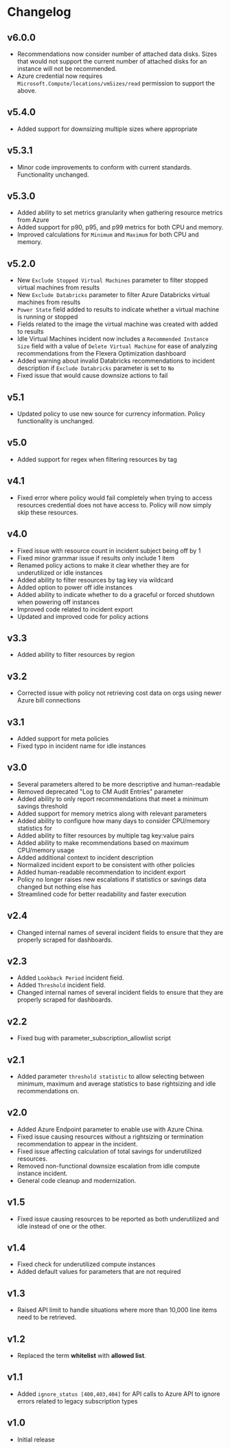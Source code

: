 # Changelog

## v6.0.0

- Recommendations now consider number of attached data disks. Sizes that would not support the current number of attached disks for an instance will not be recommended.
- Azure credential now requires `Microsoft.Compute/locations/vmSizes/read` permission to support the above.

## v5.4.0

- Added support for downsizing multiple sizes where appropriate

## v5.3.1

- Minor code improvements to conform with current standards. Functionality unchanged.

## v5.3.0

- Added ability to set metrics granularity when gathering resource metrics from Azure
- Added support for p90, p95, and p99 metrics for both CPU and memory.
- Improved calculations for `Minimum` and `Maximum` for both CPU and memory.

## v5.2.0

- New `Exclude Stopped Virtual Machines` parameter to filter stopped virtual machines from results
- New `Exclude Databricks` parameter to filter Azure Databricks virtual machines from results
- `Power State` field added to results to indicate whether a virtual machine is running or stopped
- Fields related to the image the virtual machine was created with added to results
- Idle Virtual Machines incident now includes a `Recommended Instance Size` field with a value of `Delete Virtual Machine` for ease of analyzing recommendations from the Flexera Optimization dashboard
- Added warning about invalid Databricks recommendations to incident description if `Exclude Databricks` parameter is set to `No`
- Fixed issue that would cause downsize actions to fail

## v5.1

- Updated policy to use new source for currency information. Policy functionality is unchanged.

## v5.0

- Added support for regex when filtering resources by tag

## v4.1

- Fixed error where policy would fail completely when trying to access resources credential does not have access to. Policy will now simply skip these resources.

## v4.0

- Fixed issue with resource count in incident subject being off by 1
- Fixed minor grammar issue if results only include 1 item
- Renamed policy actions to make it clear whether they are for underutilized or idle instances
- Added ability to filter resources by tag key via wildcard
- Added option to power off idle instances
- Added ability to indicate whether to do a graceful or forced shutdown when powering off instances
- Improved code related to incident export
- Updated and improved code for policy actions

## v3.3

- Added ability to filter resources by region

## v3.2

- Corrected issue with policy not retrieving cost data on orgs using newer Azure bill connections

## v3.1

- Added support for meta policies
- Fixed typo in incident name for idle instances

## v3.0

- Several parameters altered to be more descriptive and human-readable
- Removed deprecated "Log to CM Audit Entries" parameter
- Added ability to only report recommendations that meet a minimum savings threshold
- Added support for memory metrics along with relevant parameters
- Added ability to configure how many days to consider CPU/memory statistics for
- Added ability to filter resources by multiple tag key:value pairs
- Added ability to make recommendations based on maximum CPU/memory usage
- Added additional context to incident description
- Normalized incident export to be consistent with other policies
- Added human-readable recommendation to incident export
- Policy no longer raises new escalations if statistics or savings data changed but nothing else has
- Streamlined code for better readability and faster execution

## v2.4

- Changed internal names of several incident fields to ensure that they are properly scraped for dashboards.

## v2.3

- Added `Lookback Period` incident field.
- Added `Threshold` incident field.
- Changed internal names of several incident fields to ensure that they are properly scraped for dashboards.

## v2.2

- Fixed bug with parameter_subscription_allowlist script

## v2.1

- Added parameter `threshold statistic` to allow selecting between minimum, maximum and average statistics to base rightsizing and idle recommendations on.

## v2.0

- Added Azure Endpoint parameter to enable use with Azure China.
- Fixed issue causing resources without a rightsizing or termination recommendation to appear in the incident.
- Fixed issue affecting calculation of total savings for underutilized resources.
- Removed non-functional downsize escalation from idle compute instance incident.
- General code cleanup and modernization.

## v1.5

- Fixed issue causing resources to be reported as both underutilized and idle instead of one or the other.

## v1.4

- Fixed check for underutilized compute instances
- Added default values for parameters that are not required

## v1.3

- Raised API limit to handle situations where more than 10,000 line items need to be retrieved.

## v1.2

- Replaced the term **whitelist** with **allowed list**.

## v1.1

- Added `ignore_status [400,403,404]` for API calls to Azure API to ignore errors related to legacy subscription types

## v1.0

- Initial release
